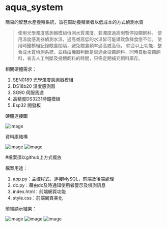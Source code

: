 # aqua_system
簡易的智慧水產養殖系統，旨在幫助養殖業者以低成本的方式偵測水質
>使用光學濁度感測器模組偵測水質濁度，若濁度過高則暫停投餵飼料。
>使用溫度感測器偵測水溫，過高或高低的水溫皆可能導致魚群食慾不佳。
>使用時鐘模組紀錄餵食間隔，避免餵食頻率過高或高低。
>綜合以上功能，整合成水質偵測系統，並藉由機器判斷是否適合投餵飼料，同時自動投餵飼料，省去人工判斷及投餵飼料的時間，只需定期補充飼料庫存。

相關硬體需求：
1. SEN0189 光學濁度感測器模組
2. DS18b20 溫度感測器
3. SG90 伺服馬達
4. 高精度DS3231時鐘模組
5. Esp32 開發板

硬體連接圖

![image](https://github.com/user-attachments/assets/6550de4a-3cd5-490f-b82c-6c9847355d7b)


資料庫結構

![image](https://github.com/user-attachments/assets/6a99f08a-5842-4ac6-8e66-950db6fc8a16)
![image](https://github.com/user-attachments/assets/fc279486-7c38-4b7c-b6bf-efacd04e2dc0)

#檔案須以github上方式擺放


檔案用途：
1. app.py：主控程式，連接MySQL，前端及後端處理
2. dc.py：藉由dc及時通知使用者警示及偵測訊息
3. index.html：前端網頁功能
4. style.css：前端網頁美化


前端顯示結果：

![image](https://github.com/user-attachments/assets/68687269-7686-49f1-af1c-7cee6c7d8cf2)
![image](https://github.com/user-attachments/assets/45636ce9-2d2a-450a-9758-ab61a43efc7b)
![image](https://github.com/user-attachments/assets/286ac83e-ffbb-416a-b955-480e2bbadd75)










